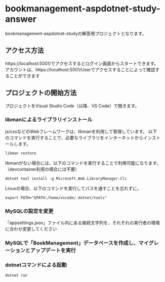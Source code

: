 # bookmanagement-aspdotnet-study-answer  
bookmanagement-aspdotnet-studyの解答用プロジェクトとなります。  

## アクセス方法

https://localhost:5001/でアクセスするとログイン画面からスタートできます。  
アカウントは、https://localhost:5001/Userでアクセスすることによって確認することができます


## プロジェクトの開始方法

プロジェクトをVisual Studio Code（以降、VS Code）で開きます。

### libmanによるライブラリインストール

js/cssなどのWebフレームワークは、libmanを利用して管理しています。
以下のコマンドを実行することで、必要なライブラリをインターネットからインストールします。

```shell
libman restore
```

libmanがない場合には、以下のコマンドを実行することで利用可能になります。
（devcontainer利用の場合には不要）

```shell
dotnet tool install -g Microsoft.Web.LibraryManager.Cli
```

Linuxの場合、以下のコマンドを実行してパスを通すことを忘れずに。

```shell
export PATH="$PATH:/home/vscode/.dotnet/tools"
```

### MySQLの設定を変更  
「appsettings.json」ファイル内にある接続文字列を、それぞれの実行者の環境に合わせ変更してください    

### MySQLで「BookManagement」データベースを作成し、マイグレーションとアップデートを実行

### dotnetコマンドによる起動

```shell
dotnet run
```
